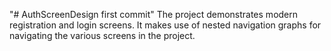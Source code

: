 "# AuthScreenDesign first commit" 
The project demonstrates modern registration and login screens.
It makes use of nested navigation graphs for navigating the various screens in the project.

